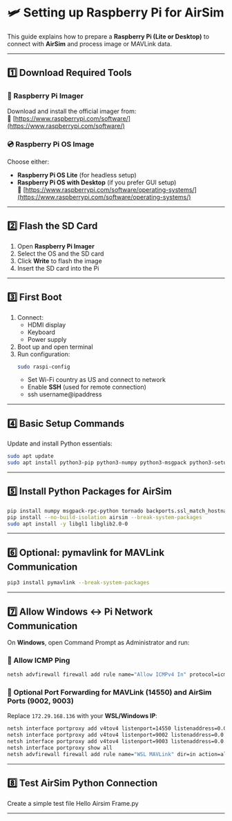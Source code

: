 # 🛩️ Setting up Raspberry Pi for AirSim

This guide explains how to prepare a **Raspberry Pi (Lite or Desktop)** to connect with **AirSim** and process image or MAVLink data.

---

## 1️⃣ Download Required Tools

### 🧰 Raspberry Pi Imager
Download and install the official imager from:  
🔗 [https://www.raspberrypi.com/software/](https://www.raspberrypi.com/software/)

### 💿 Raspberry Pi OS Image
Choose either:
- **Raspberry Pi OS Lite** (for headless setup)
- **Raspberry Pi OS with Desktop** (if you prefer GUI setup)  
🔗 [https://www.raspberrypi.com/software/operating-systems/](https://www.raspberrypi.com/software/operating-systems/)

---

## 2️⃣ Flash the SD Card

1. Open **Raspberry Pi Imager**  
2. Select the OS and the SD card  
4. Click **Write** to flash the image  
5. Insert the SD card into the Pi

---

## 3️⃣ First Boot

1. Connect:
   - HDMI display  
   - Keyboard
   - Power supply  
2. Boot up and open terminal  
3. Run configuration:
   ```bash
   sudo raspi-config
   ```
   - Set Wi-Fi country as US and connect to network  
   - Enable **SSH** (used for remote connection)
   - ssh username@ipaddress

---

## 4️⃣ Basic Setup Commands

Update and install Python essentials:
```bash
sudo apt update
sudo apt install python3-pip python3-numpy python3-msgpack python3-setuptools python3-wheel -y
```

---

## 5️⃣ Install Python Packages for AirSim

```bash
pip install numpy msgpack-rpc-python tornado backports.ssl_match_hostname --break-system-packages
pip install --no-build-isolation airsim --break-system-packages
sudo apt install -y libgl1 libglib2.0-0
```

---

## 6️⃣ Optional: pymavlink for MAVLink Communication

```bash
pip3 install pymavlink --break-system-packages
```

---

## 7️⃣ Allow Windows ↔ Pi Network Communication

On **Windows**, open Command Prompt as Administrator and run:

### 🔹 Allow ICMP Ping
```bash
netsh advfirewall firewall add rule name="Allow ICMPv4 In" protocol=icmpv4:8,any dir=in action=allow
```

### 🔹 Optional Port Forwarding for MAVLink (14550) and AirSim Ports (9002, 9003)
Replace `172.29.168.136` with your **WSL/Windows IP**:
```bash
netsh interface portproxy add v4tov4 listenport=14550 listenaddress=0.0.0.0 connectport=14550 connectaddress=172.29.168.136
netsh interface portproxy add v4tov4 listenport=9002 listenaddress=0.0.0.0 connectport=9002 connectaddress=172.29.168.136
netsh interface portproxy add v4tov4 listenport=9003 listenaddress=0.0.0.0 connectport=9003 connectaddress=172.29.168.136
netsh interface portproxy show all
netsh advfirewall firewall add rule name="WSL MAVLink" dir=in action=allow protocol=UDP localport=14550,9002,9003
```

---

## 8️⃣ Test AirSim Python Connection

Create a simple test file Hello Airsim Frame.py


---

